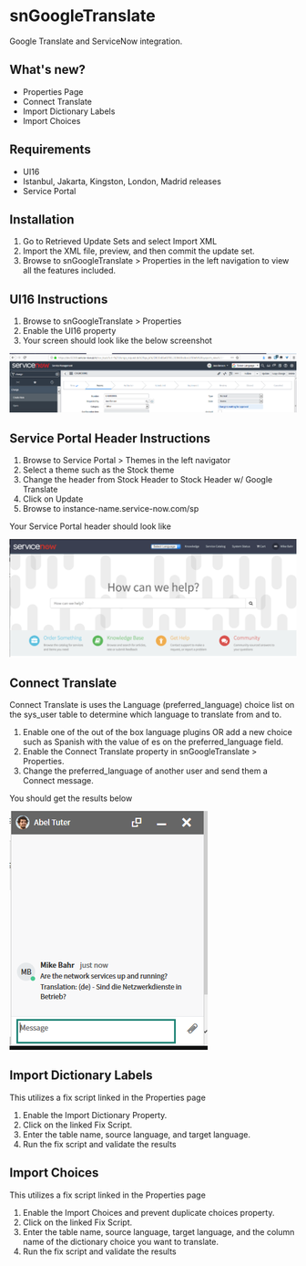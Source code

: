 # snGoogleTranslate

Google Translate and ServiceNow integration.

## What's new?

- Properties Page
- Connect Translate
- Import Dictionary Labels
- Import Choices

## Requirements

- UI16
- Istanbul, Jakarta, Kingston, London, Madrid releases
- Service Portal

## Installation

1. Go to Retrieved Update Sets and select Import XML
2. Import the XML file, preview, and then commit the update set.
3. Browse to snGoogleTranslate > Properties in the left navigation to view all the features included.

## UI16 Instructions

1. Browse to snGoogleTranslate > Properties
1. Enable the UI16 property
1. Your screen should look like the below screenshot

![Screenshot](./screenshots/screenshot.png)

## Service Portal Header Instructions

1. Browse to Service Portal > Themes in the left navigator
2. Select a theme such as the Stock theme
3. Change the header from Stock Header to Stock Header w/ Google Translate
4. Click on Update
5. Browse to instance-name.service-now.com/sp

Your Service Portal header should look like

![SP-Screenshot](./screenshots/sp-screenshot.png)

## Connect Translate

Connect Translate is uses the Language (preferred_language) choice list on the sys_user table to determine which language to translate from and to.

1. Enable one of the out of the box language plugins OR add a new choice such as Spanish with the value of es on the preferred_language field.
2. Enable the Connect Translate property in snGoogleTranslate > Properties.
3. Change the preferred_language of another user and send them a Connect message.

You should get the results below

![Connect-Translate](./screenshots/connect-translate.png)

## Import Dictionary Labels

This utilizes a fix script linked in the Properties page

1. Enable the Import Dictionary Property.
2. Click on the linked Fix Script.
3. Enter the table name, source language, and target language.
4. Run the fix script and validate the results

## Import Choices

This utilizes a fix script linked in the Properties page

1. Enable the Import Choices and prevent duplicate choices property.
2. Click on the linked Fix Script.
3. Enter the table name, source language, target language, and the column name of the dictionary choice you want to translate.
4. Run the fix script and validate the results

